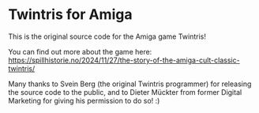 # Twintris for Amiga

This is the original source code for the Amiga game Twintris!

You can find out more about the game here: https://spillhistorie.no/2024/11/27/the-story-of-the-amiga-cult-classic-twintris/

Many thanks to Svein Berg (the original Twintris programmer) for releasing the source code to the public, and to Dieter Mückter from former Digital Marketing for giving his permission to do so! :)
